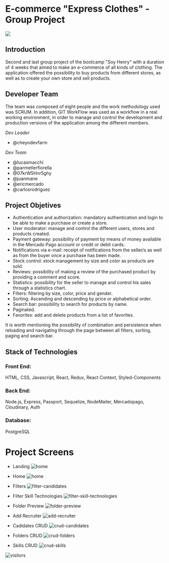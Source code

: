 # E-commerce "Express Clothes" - Group Project

<p align='left'>
    <img src='https://static.wixstatic.com/media/85087f_0d84cbeaeb824fca8f7ff18d7c9eaafd~mv2.png/v1/fill/w_160,h_30,al_c,q_85,usm_0.66_1.00_0.01/Logo_completo_Color_1PNG.webp' </img>
</p>

## Introduction
Second and last group project of the bootcamp "Soy Henry" with a duration of 4 weeks that aimed to make an e-commerce of all kinds of clothing. The application offered the possibility to buy products from different stores, as well as to create your own store and sell products.

## Developer Team
The team was composed of eight people and the work methodology used was SCRUM. In addition, GIT WorkFlow was used as a workflow in a real working environment, in order to manage and control the development and production versions of the application among the different members.

*Dev Leader*
- @cheyodevfarm 

*Dev Team*
- @lucasmacchi
- @parmetlerfiorella
- @07krW5Hnr5ghy
- @juanmane
- @ericmercado
- @carlosrodriguez




## Project Objetives

- Authentication and authorization: mandatory authentication and login to be able to make a purchase or create a store.
- User moderator: manage and control the different users, stores and products created.
- Payment gateway: possibility of payment by means of money available in the Mercado Pago account or credit or debit cards.
- Notifications via e-mail: receipt of notifications from the seller/s as well as from the buyer once a purchase has been made.
- Stock control: stock management by size and color as products are sold.
- Reviews: possibility of making a review of the purchased product by providing a comment and score.
- Statistics: possibility for the seller to manage and control his sales through a statistics chart.
- Filters: filtering by size, color, price and gender.
- Sorting: Ascending and descending by price or alphabetical order.
- Search bar: possibility to search for products by name.
- Paginated.
- Favorites: add and delete products from a list of favorites.

It is worth mentioning the possibility of combination and persistence when reloading and navigating through the page between all filters, sorting, paging and search bar.

## Stack of Technologies

### Front End:
HTML, CSS, Javascript, React, Redux, React Context, Styled-Components

### Back End:
Node.js, Express, Passport, Sequelize, NodeMailer, Mercadopago, Cloudinary, Auth

### Database:
PostgreSQL

# Project Screens 

- Landing 
![home](https://user-images.githubusercontent.com/66705822/100810450-4f0bd600-3417-11eb-9f30-374d0d31a9f6.png)

- Home 
![home](https://user-images.githubusercontent.com/66705822/100810450-4f0bd600-3417-11eb-9f30-374d0d31a9f6.png)

- Filters
![filter-candidates](https://user-images.githubusercontent.com/66705822/100810468-59c66b00-3417-11eb-816b-27b6f219d99e.png)

- Filter Skill Technologies 
![filter-skill-technologies](https://user-images.githubusercontent.com/66705822/100810484-5fbc4c00-3417-11eb-8394-19bc30fcf6a1.png)

- Folder Preview 
![folder-preview](https://user-images.githubusercontent.com/66705822/100810502-664ac380-3417-11eb-8517-0d7c594da2c6.png)

- Add Recruiter
![add-recruiter](https://user-images.githubusercontent.com/66705822/100810516-6c40a480-3417-11eb-89d9-b426680fb8e5.png)

- Cadidates CRUD 
![crud-candidates](https://user-images.githubusercontent.com/66705822/100810521-6fd42b80-3417-11eb-8ea1-91d6a04129b6.png)

- Folders CRUD
![crud-folders](https://user-images.githubusercontent.com/66705822/100810526-72368580-3417-11eb-92bf-d1d4b4d87e2f.png)

- Skills CRUD
![crud-skills](https://user-images.githubusercontent.com/66705822/100810533-75317600-3417-11eb-8aea-b4a4f30e623c.png)


![visitors](https://visitor-badge.glitch.me/badge?page_id=BryanCPineda.HenryTalent)
